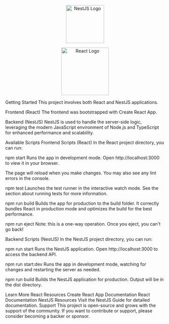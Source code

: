 <p align="center">
  <a href="https://nestjs.com/" target="blank">
    <img src="https://nestjs.com/img/logo-small.svg" width="120" alt="NestJS Logo" />
  </a>
</p>
<p align="center">
  <a href="https://reactjs.org/" target="blank">
    <img src="https://reactjs.org/logo-og.png" width="150" alt="React Logo" />
  </a>
</p>

Getting Started
This project involves both React and NestJS applications.

Frontend (React)
The frontend was bootstrapped with Create React App.

Backend (NestJS)
NestJS is used to handle the server-side logic, leveraging the modern JavaScript environment of Node.js and TypeScript for enhanced performance and scalability.

Available Scripts
Frontend Scripts (React)
In the React project directory, you can run:

npm start
Runs the app in development mode.
Open http://localhost:3000 to view it in your browser.

The page will reload when you make changes.
You may also see any lint errors in the console.

npm test
Launches the test runner in the interactive watch mode.
See the section about running tests for more information.

npm run build
Builds the app for production to the build folder.
It correctly bundles React in production mode and optimizes the build for the best performance.

npm run eject
Note: this is a one-way operation. Once you eject, you can't go back!

Backend Scripts (NestJS)
In the NestJS project directory, you can run:

npm run start
Runs the NestJS application.
Open http://localhost:3000 to access the backend API.

npm run start:dev
Runs the app in development mode, watching for changes and restarting the server as needed.

npm run build
Builds the NestJS application for production. Output will be in the dist directory.

Learn More
React Resources
Create React App Documentation
React Documentation
NestJS Resources
Visit the NestJS Guide for detailed documentation.
Support
This project is open-source and grows with the support of the community. If you want to contribute or support, please consider becoming a backer or sponsor.
